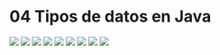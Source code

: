 # 04 Tipos de datos en Java

<img src="images/04-01.png">

<img src="images/04-02.png">

<img src="images/04-03.png">

<img src="images/04-04.png">

<img src="images/04-05.png">

<img src="images/04-06.png">

<img src="images/04-07.png">

<img src="images/04-08.png">

<img src="images/04-09.png">
